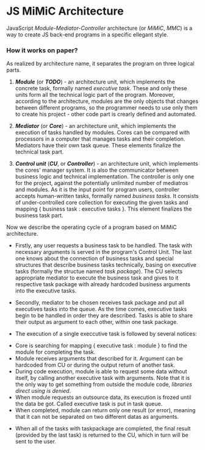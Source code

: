 # JS MiMiC Architecture

JavaScript *Module-Mediator-Controller* architecture (or *MiMiC*, *MMC*) is a way to create JS back-end programs in a specific ellegant style.

### How it works on paper?

As realized by architecture name, it separates the program on three logical parts.

1. ***Module*** (or ***TODO***) - an architecture unit, which implements the concrete task, formally named *executive task*. These and only these units form all the technical logic part of the program. Moreover, according to the architecture, modules are the only objects that changes between different programs, so the programmer needs to use only them to create his project - other code part is crearly defined and automated.

2. ***Mediator*** (or ***Core***) - an architecture unit, which implements the execution of tasks handled by modules. Cores can be compared with processors in a computer that manages tasks and their completion. Mediators have their own task queue. These elements finalize the technical task part.

3. ***Control unit*** (***CU***, or ***Controller***) - an architecture unit, which implements the cores' manager system. It is also the communicator between business logic and technical implementation. The controller is only one for the project, against the potentially unlimited number of mediatros and modules. As it is the input point for program users, controller accepts human-written tasks, formally named *business tasks*. It consists of under-controlled core collection for executing the given tasks and mapping { business task : executive tasks }. This element finalizes the business task part.

Now we describe the operating cycle of a program based on MiMiC architecture.

* Firstly, any user requests a business task to be handled. The task with necessary arguments is served in the program's Control Unit. The last one knows about the connection of business tasks and special structures that describe business tasks technically, basing on executive tasks (formally the structue named *task package*). The CU selects appropriate mediator to execute the business task and gives to it respective task package with already hardcoded business arguments into the executive tasks.

* Secondly, mediator to be chosen receives task package and put all executives tasks into the queue. As the time comes, executive tasks begin to be handled in order they are described. Tasks is able to share their output as argument to each other, within one task package.

* The execution of a single execcutive task is followed by several notices:
 - Core is searching for mapping { executive task : module } to find the module for completing the task.
 - Module receives arguments that described for it. Argument can be hardcoded from CU or during the output return of another task.
 - During code execution, module is able to request some data without itself, by calling another executive task with arguments. Note that it is the only way to get something from outside the module code, *libraries direct using is denied*.
 - When module requests an outsource data, its execution is frozed until the data be got. Called executive task is put in task queue.
 - When completed, module can return only one result (or error), meaning that it can not be separated on two different datas as arguments.

* When all of the tasks with taskpackage are completed, the final result (provided by the last task) is returned to the CU, which in turn will be sent to the user.

